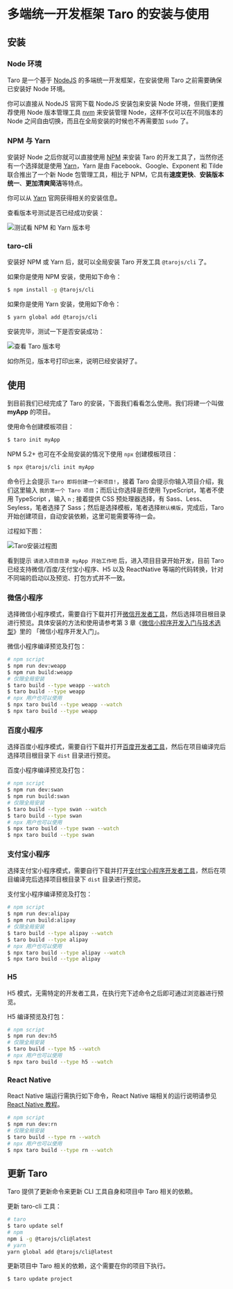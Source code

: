 # 多端统一开发框架 Taro 的安装与使用

## 安装

### Node 环境

Taro 是一个基于 [NodeJS](https://nodejs.org) 的多端统一开发框架，在安装使用 Taro 之前需要确保已安装好 Node 环境。

你可以直接从 NodeJS 官网下载 NodeJS 安装包来安装 Node 环境，但我们更推荐使用 Node 版本管理工具 [nvm](https://github.com/creationix/nvm) 来安装管理 Node，这样不仅可以在不同版本的 Node 之间自由切换，而且在全局安装的时候也不再需要加 `sudo` 了。

### NPM 与 Yarn

安装好 Node 之后你就可以直接使用 [NPM](https://www.npmjs.com/get-npm) 来安装 Taro 的开发工具了，当然你还有一个选择就是使用 [Yarn](https://yarnpkg.com)，Yarn 是由 Facebook、Google、Exponent 和 Tilde 联合推出了一个新  Node 包管理工具，相比于 NPM，它具有**速度更快**、**安装版本统一**、**更加清爽简洁**等特点。

你可以从 [Yarn](https://yarnpkg.com) 官网获得相关的安装信息。

查看版本号测试是否已经成功安装：

![测试看 NPM 和 Yarn 版本号](https://user-gold-cdn.xitu.io/2018/10/31/166c928fd18a4fcc?w=700&h=100&f=png&s=14334)

### taro-cli

安装好 NPM 或 Yarn 后，就可以全局安装 Taro 开发工具 `@tarojs/cli` 了。

如果你是使用 NPM 安装，使用如下命令：

``` bash
$ npm install -g @tarojs/cli
```

如果你是使用 Yarn 安装，使用如下命令：

``` bash
$ yarn global add @tarojs/cli
```

安装完毕，测试一下是否安装成功：

![查看 Taro 版本号](https://user-gold-cdn.xitu.io/2018/10/31/166c928fba768251?w=700&h=69&f=png&s=12324)

如你所见，版本号打印出来，说明已经安装好了。

## 使用

到目前我们已经完成了 Taro 的安装，下面我们看看怎么使用。我们将建一个叫做 **myApp** 的项目。

使用命令创建模板项目：

``` bash
$ taro init myApp
```

NPM 5.2+ 也可在不全局安装的情况下使用 `npx` 创建模板项目：

``` bash
$ npx @tarojs/cli init myApp
```

命令行上会提示 `Taro 即将创建一个新项目!`，接着 Taro 会提示你输入项目介绍，我们这里输入 `我的第一个 Taro 项目`；而后让你选择是否使用 TypeScript，笔者不使用 TypeScript ，输入 `n` ; 接着提供 CSS 预处理器选择，有 Sass、Less、Seyless，笔者选择了 Sass；然后是选择模板，笔者选择`默认模版`，完成后，Taro 开始创建项目，自动安装依赖，这里可能需要等待一会。

过程如下图：

![Taro安装过程图](https://user-gold-cdn.xitu.io/2018/9/2/1659a045be8713ca?w=711&h=635&f=png&s=130625)

看到提示 `请进入项目目录 myApp 开始工作吧` 后，进入项目目录开始开发，目前 Taro 已经支持微信/百度/支付宝小程序、H5 以及 ReactNative 等端的代码转换，针对不同端的启动以及预览、打包方式并不一致。

### 微信小程序

选择微信小程序模式，需要自行下载并打开[微信开发者工具](https://developers.weixin.qq.com/miniprogram/dev/devtools/download.html)，然后选择项目根目录进行预览。具体安装的方法和使用请参考第 3 章《[微信小程序开发入门与技术选型](https://juejin.im/book/5b73a131f265da28065fb1cd/section/5b73e92ce51d456680600665)》里的 「微信小程序开发入门」。

微信小程序编译预览及打包：

```bash
# npm script
$ npm run dev:weapp
$ npm run build:weapp
# 仅限全局安装
$ taro build --type weapp --watch
$ taro build --type weapp
# npx 用户也可以使用
$ npx taro build --type weapp --watch
$ npx taro build --type weapp
```

### 百度小程序

选择百度小程序模式，需要自行下载并打开[百度开发者工具](https://smartprogram.baidu.com/docs/develop/devtools/show_sur/)，然后在项目编译完后选择项目根目录下 `dist` 目录进行预览。

百度小程序编译预览及打包：

```bash
# npm script
$ npm run dev:swan
$ npm run build:swan
# 仅限全局安装
$ taro build --type swan --watch
$ taro build --type swan
# npx 用户也可以使用
$ npx taro build --type swan --watch
$ npx taro build --type swan
```

### 支付宝小程序

选择支付宝小程序模式，需要自行下载并打开[支付宝小程序开发者工具](https://docs.alipay.com/mini/developer/getting-started/)，然后在项目编译完后选择项目根目录下 `dist` 目录进行预览。

支付宝小程序编译预览及打包：

```bash
# npm script
$ npm run dev:alipay
$ npm run build:alipay
# 仅限全局安装
$ taro build --type alipay --watch
$ taro build --type alipay
# npx 用户也可以使用
$ npx taro build --type alipay --watch
$ npx taro build --type alipay
```

### H5

H5 模式，无需特定的开发者工具，在执行完下述命令之后即可通过浏览器进行预览。

H5 编译预览及打包：

```bash
# npm script
$ npm run dev:h5
# 仅限全局安装
$ taro build --type h5 --watch
# npx 用户也可以使用
$ npx taro build --type h5 --watch
```

### React Native

React Native 端运行需执行如下命令，React Native 端相关的运行说明请参见 [React Native 教程](https://nervjs.github.io/taro/docs/react-native.html)。

```bash
# npm script
$ npm run dev:rn
# 仅限全局安装
$ taro build --type rn --watch
# npx 用户也可以使用
$ npx taro build --type rn --watch
```

## 更新 Taro

Taro 提供了更新命令来更新 CLI 工具自身和项目中 Taro 相关的依赖。

更新 taro-cli 工具：

``` bash
# taro
$ taro update self
# npm 
npm i -g @tarojs/cli@latest 
# yarn 
yarn global add @tarojs/cli@latest
```

更新项目中 Taro 相关的依赖，这个需要在你的项目下执行。
``` bash
$ taro update project
```

